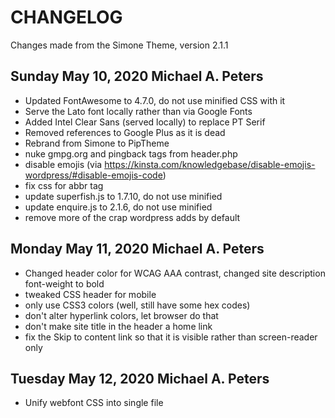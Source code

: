 CHANGELOG
=========

Changes made from the Simone Theme, version 2.1.1

Sunday May 10, 2020 Michael A. Peters
-------------------------------------

* Updated FontAwesome to 4.7.0, do not use minified CSS with it
* Serve the Lato font locally rather than via Google Fonts
* Added Intel Clear Sans (served locally) to replace PT Serif
* Removed references to Google Plus as it is dead
* Rebrand from Simone to PipTheme
* nuke gmpg.org and pingback <link/> tags from header.php
* disable emojis (via https://kinsta.com/knowledgebase/disable-emojis-wordpress/#disable-emojis-code)
* fix css for abbr tag
* update superfish.js to 1.7.10, do not use minified
* update enquire.js to 2.1.6, do not use minified
* remove more of the <link> crap wordpress adds by default

Monday May 11, 2020 Michael A. Peters
-------------------------------------

* Changed header color for WCAG AAA contrast, changed site description font-weight to bold
* tweaked CSS header for mobile
* only use CSS3 colors (well, still have some hex codes)
* don't alter hyperlink colors, let browser do that
* don't make site title in the header a home link
* fix the Skip to content link so that it is visible rather than screen-reader only

Tuesday May 12, 2020 Michael A. Peters
--------------------------------------

* Unify webfont CSS into single file